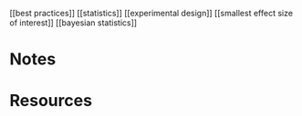 [[best practices]]
[[statistics]]
[[experimental design]]
[[smallest effect size of interest]]
[[bayesian statistics]]

# Notes

# Resources